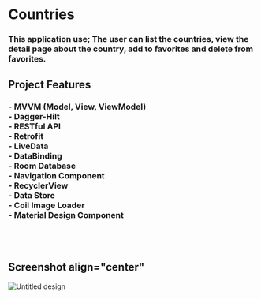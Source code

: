 # Countries

<h3 align="left">
This application use; The user can list the countries, view the detail page about the country, add to favorites and delete from favorites.
</h3>

<h2>
Project Features
</h2>

<h3 align="left">
 - MVVM (Model, View, ViewModel) <br>
 - Dagger-Hilt <br>
 - RESTful API <br>
 - Retrofit <br>
 - LiveData <br>
 - DataBinding <br>
 - Room Database <br>
 - Navigation Component <br>
 - RecyclerView <br>
 - Data Store <br>
 - Coil Image Loader <br>
 - Material Design Component <br>
 <br>
 </h3> <br>
 <h2>
Screenshot align="center"
</h2>

![Untitled design](https://user-images.githubusercontent.com/88112967/188485063-454a249f-98c1-4a62-a665-344523287676.gif)
